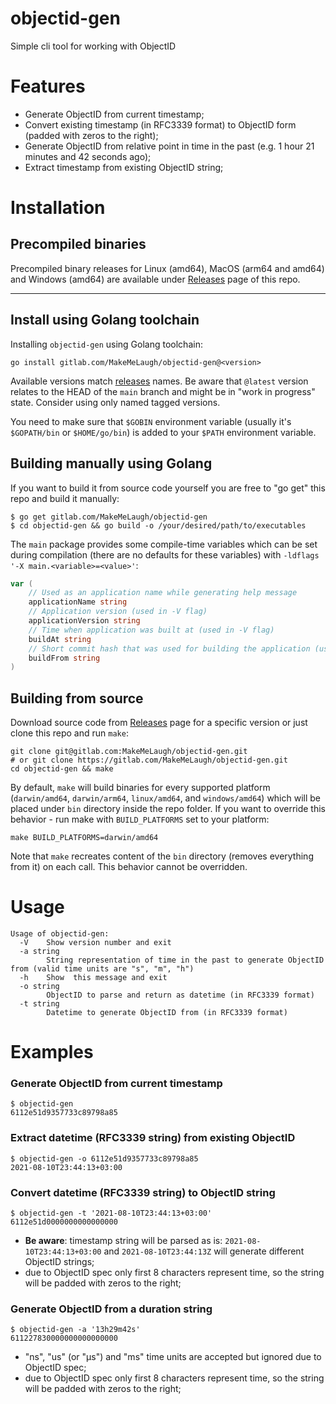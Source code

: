 # objectid-gen

Simple cli tool for working with ObjectID 

# Features

* Generate ObjectID from current timestamp;
* Convert existing timestamp (in RFC3339 format) to ObjectID form (padded with zeros to the right);
* Generate ObjectID from relative point in time in the past (e.g. 1 hour 21 minutes and 42 seconds ago);
* Extract timestamp from existing ObjectID string;

# Installation

## Precompiled binaries

Precompiled binary releases for Linux (amd64), MacOS (arm64 and amd64) and Windows (amd64) are available under [Releases](https://gitlab.com/MakeMeLaugh/objectid-gen/-/releases) page of this repo.

---

## Install using Golang toolchain

Installing `objectid-gen` using Golang toolchain:

```shell
go install gitlab.com/MakeMeLaugh/objectid-gen@<version>
```

Available versions match [releases](https://gitlab.com/MakeMeLaugh/objectid-gen/-/releases) names. Be aware that `@latest` version relates to the HEAD of the `main` branch and might be in "work in progress" state. Consider using only named tagged versions.

You need to make sure that `$GOBIN` environment variable (usually it's `$GOPATH/bin` or `$HOME/go/bin`) is added to your `$PATH` environment variable.

## Building manually using Golang

If you want to build it from source code yourself you are free to "go get" this repo and build it manually:

```shell
$ go get gitlab.com/MakeMeLaugh/objectid-gen
$ cd objectid-gen && go build -o /your/desired/path/to/executables
```

The `main` package provides some compile-time variables which can be set during compilation (there are no defaults for these variables) with `-ldflags '-X main.<variable>=<value>'`:

```go
var (
    // Used as an application name while generating help message
    applicationName string
    // Application version (used in -V flag)
    applicationVersion string
    // Time when application was built at (used in -V flag)
    buildAt string
    // Short commit hash that was used for building the application (used in -V flag)
    buildFrom string
)
```

## Building from source

Download source code from [Releases](https://gitlab.com/MakeMeLaugh/objectid-gen/-/releases) page for a specific version or just clone this repo and run `make`:

```shell
git clone git@gitlab.com:MakeMeLaugh/objectid-gen.git
# or git clone https://gitlab.com/MakeMeLaugh/objectid-gen.git
cd objectid-gen && make
```

By default, `make` will build binaries for every supported platform (`darwin/amd64`, `darwin/arm64`, `linux/amd64`,  and `windows/amd64`) which will be placed under `bin` directory inside the repo folder. If you want to override this behavior - run make with `BUILD_PLATFORMS` set to your platform:

```shell
make BUILD_PLATFORMS=darwin/amd64
```

Note that `make` recreates content of the `bin` directory (removes everything from it) on each call.
This behavior cannot be overridden.

# Usage

```shell
Usage of objectid-gen:
  -V    Show version number and exit
  -a string
        String representation of time in the past to generate ObjectID from (valid time units are "s", "m", "h")
  -h    Show  this message and exit
  -o string
        ObjectID to parse and return as datetime (in RFC3339 format)
  -t string
        Datetime to generate ObjectID from (in RFC3339 format)
```

# Examples

### Generate ObjectID from current timestamp

```shell
$ objectid-gen
6112e51d9357733c89798a85
```

### Extract datetime (RFC3339 string) from existing ObjectID

```shell
$ objectid-gen -o 6112e51d9357733c89798a85
2021-08-10T23:44:13+03:00
```

### Convert datetime (RFC3339 string) to ObjectID string

```shell
$ objectid-gen -t '2021-08-10T23:44:13+03:00'
6112e51d0000000000000000
```

* **Be aware**: timestamp string will be parsed as is: `2021-08-10T23:44:13+03:00` and `2021-08-10T23:44:13Z` will generate different ObjectID strings;
* due to ObjectID spec only first 8 characters represent time, so the string will be padded with zeros to the right;
   
### Generate ObjectID from a duration string

```shell
$ objectid-gen -a '13h29m42s'
611227830000000000000000
```

* "ns", "us" (or "µs") and "ms" time units are accepted but ignored due to ObjectID spec;
* due to ObjectID spec only first 8 characters represent time, so the string will be padded with zeros to the right;
